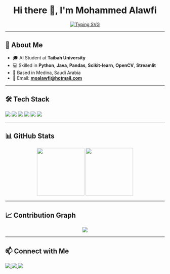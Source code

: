 <!-- Profile Header -->
<h1 align="center">Hi there 👋, I'm Mohammed Alawfi</h1>

<!-- Typing Animation -->
<p align="center">
  <a href="https://git.io/typing-svg">
    <img src="https://readme-typing-svg.herokuapp.com?font=Fira+Code&size=24&pause=1000&color=3EF74E&center=true&vCenter=true&width=500&lines=AI+Enthusiast;Machine+Learning+Engineer;Computer+Vision+Learner" alt="Typing SVG" />
  </a>
</p>

---

## 📌 About Me
- 🎓 AI Student at **Taibah University**  
- 💻 Skilled in **Python**, **Java**, **Pandas**, **Scikit-learn**, **OpenCV**, **Streamlit**  
- 📍 Based in Medina, Saudi Arabia  
- 📧 Email: **[moalawfi@hotmail.com](mailto:moalawfi@hotmail.com)**  

---

## 🛠️ Tech Stack
<p>
  <img src="https://img.shields.io/badge/Python-3776AB?logo=python&logoColor=white&style=for-the-badge" />
  <img src="https://img.shields.io/badge/Java-007396?logo=java&logoColor=white&style=for-the-badge" />
  <img src="https://img.shields.io/badge/Scikit--Learn-F7931E?logo=scikitlearn&logoColor=white&style=for-the-badge" />
  <img src="https://img.shields.io/badge/OpenCV-27338e?logo=opencv&logoColor=white&style=for-the-badge" />
  <img src="https://img.shields.io/badge/Streamlit-FF4B4B?logo=streamlit&logoColor=white&style=for-the-badge" />
  <img src="https://img.shields.io/badge/MySQL-4479A1?logo=mysql&logoColor=white&style=for-the-badge" />
</p>

---

## 📊 GitHub Stats
<p align="center">
  <img src="https://github-readme-stats.vercel.app/api?username=963n&show_icons=true&theme=tokyonight&count_private=true" height="150" />
  <img src="https://github-readme-stats.vercel.app/api/top-langs/?username=963n&layout=compact&theme=tokyonight" height="150" />
</p>

---

## 📈 Contribution Graph
<p align="center">
  <img src="https://github-readme-activity-graph.vercel.app/graph?username=963n&theme=react-dark" />
</p>

---

## 📫 Connect with Me
<p>
  <a href="mailto:moalawfi@hotmail.com">
    <img src="https://img.shields.io/badge/Email-D14836?style=for-the-badge&logo=gmail&logoColor=white" />
  </a>
  <a href="https://www.linkedin.com/in/mohammed-alawfi-3913a5378?utm_source=share&utm_campaign=share_via&utm_content=profile&utm_medium=ios_app">
    <img src="https://img.shields.io/badge/LinkedIn-0A66C2?style=for-the-badge&logo=linkedin&logoColor=white" />
  </a>
  <a href="https://github.com/963n">
    <img src="https://img.shields.io/badge/GitHub-000?style=for-the-badge&logo=github&logoColor=white" />
  </a>
</p>

